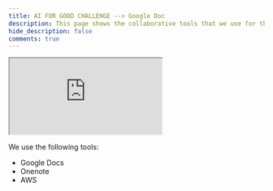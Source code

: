 ```yaml
---
title: AI FOR GOOD CHALLENGE --> Google Doc
description: This page shows the collaborative tools that we use for the AI For Good (Microsoft) Challenge.
hide_description: false
comments: true
---
```


<!-- <iframe src="https://docs.google.com/document/d/e/2PACX-1vTk5jsblsw6dlrEvoXhd9hE5sonYy8pvqS06Ahvw6tuTyKSvZolVxsv8OnLp0Vkg8lqxIxOPCYNKNpj/pub?embedded=true">style="border:0px #ffffff none;" name="myiFrame" scrolling="yes" frameborder="1" marginheight="0px" marginwidth="0px" height="1200px" width="100%" allowfullscreen></iframe> -->

<iframe src="https://gdoc.pub/doc/e/2PACX-1vTk5jsblsw6dlrEvoXhd9hE5sonYy8pvqS06Ahvw6tuTyKSvZolVxsv8OnLp0Vkg8lqxIxOPCYNKNpj">style="border:0px #ffffff none;" name="myiFrame" scrolling="yes" frameborder="1" marginheight="0px" marginwidth="0px" height="1200px" width="100%" allowfullscreen></iframe>


We use the following tools:

* Google Docs
* Onenote
* AWS
